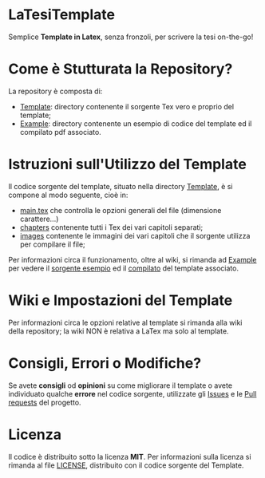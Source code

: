 # LaTesiTemplate
Semplice **Template in Latex**, senza fronzoli, per scrivere la tesi on-the-go!
# Come è Stutturata la Repository?
La repository è composta di:
- [Template](https://github.com/RustyYak/LaTesiTemplate/tree/master/Template): directory contenente il sorgente Tex vero e proprio del template; 
- [Example](https://github.com/RustyYak/LaTesiTemplate/tree/master/Example): directory contenente un esempio di codice del template ed il compilato pdf associato.
# Istruzioni sull'Utilizzo del Template
Il codice sorgente del template, situato nella directory [Template](https://github.com/RustyYak/LaTesiTemplate/tree/master/Template), è si compone al modo seguente, cioè in:
- [main.tex](https://github.com/RustyYak/LaTesiTemplate/blob/master/Template/main.tex) che controlla le opzioni generali del file (dimensione carattere...)
- [chapters](https://github.com/RustyYak/LaTesiTemplate/tree/master/Template/chapters) contenente tutti i Tex dei vari capitoli separati;
- [images](https://github.com/RustyYak/LaTesiTemplate/tree/master/Template/images) contenente le immagini dei vari capitoli che il sorgente utilizza per compilare il file;

Per informazioni circa il funzionamento, oltre al wiki, si rimanda ad [Example](https://github.com/RustyYak/LaTesiTemplate/tree/master/Example) per vedere il [sorgente esempio](https://github.com/RustyYak/LaTesiTemplate/tree/master/Example/ExampleCode) ed il [compilato](https://github.com/RustyYak/LaTesiTemplate/blob/master/Example/Example.pdf) del template associato.
# Wiki e Impostazioni del Template
Per informazioni circa le opzioni relative al template si rimanda alla wiki della repository; la wiki NON è relativa a LaTex ma solo al template.  
# Consigli, Errori o Modifiche?
Se avete **consigli** od **opinioni** su come migliorare il template o avete individuato qualche **errore** nel codice sorgente, utilizzate gli [Issues](https://github.com/RustyYak/LaTesiTemplate/issues) e le [Pull requests](https://github.com/RustyYak/LaTesiTemplate/pulls) del progetto.
# Licenza
Il codice è distribuito sotto la licenza **MIT**. Per informazioni sulla licenza si rimanda al file [LICENSE](https://github.com/RustyYak/LaTesiTemplate/blob/master/LICENSE), distribuito con il codice sorgente del Template.
